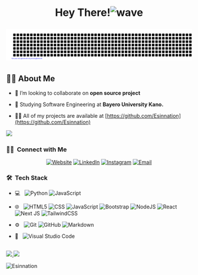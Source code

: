 
<h1 align="center">Hey There!<img alt="wave" src="https://emojis.slackmojis.com/emojis/images/1588177020/8809/wave_hello.gif?1588177020" width="35"> 
 
<!-- I am a Student with a passion for solving problems and creating innovative solutions. I have a strong background in computer science and have experience working on a variety of projects, including web development, mobile app development, and open source. In my free time, I enjoy learning new technologies, reading, and spending time with my family. I am a hardworking and dedicated individual who is always striving to improve my skills and grow as a professional. -->
 
  ![gitartwork](gitartwork.svg)
  
  <!-- <p align="center">
  <a href="https://github.com/DenverCoder1/readme-typing-svg"><img src="https://readme-typing-svg.herokuapp.com?lines=ADAMU+MUHAMMAD+MUHAMMAD;Computer+Science+Student;From+Gombe+State+Nigeria;Software+Engineering+student+@+Alx+hobelton+school&center=true&width=380&height=45"></a>
</p> -->      
</h1>
  



<!-- <p><img align="right" src="https://github.com/Adam-pw/Adam-pw/blob/main/animation_500_kxa883sd.gif" alt="adam-pw" /></p> -->

## 🙋‍♂️ About Me

- 👯 I’m looking to collaborate on **open source project**

- 🌱 Studying Software Engineering at  **Bayero University Kano.**

- 👨‍💻 All of my projects are available at [https://github.com/Esinnation](https://github.com/Esinnation)

![](https://activity-graph.herokuapp.com/graph?username=Esinnation&theme=react-dark&hide_border=true&area=true)
<br/>
<h3> 🤝🏻 &nbsp;Connect with Me </h3>

<p align="center">
<a href="http://portfolio-esinnation.vercel.app/"><img alt="Website" src="https://img.shields.io/badge/Website-www.portfolio--esinnation.vercel.app-blue?style=flat-square&logo=google-chrome"></a>
<a href="https://www.linkedin.com/in/esin-ridollah/"><img alt="LinkedIn" src="https://img.shields.io/badge/LinkedIn-Esin%20Ridollah%20Abdurrazaq-blue?style=flat-square&logo=linkedin"></a>
<a href="https://www.instagram.com/esinnation/"><img alt="Instagram" src="https://img.shields.io/badge/Instagram-Esinnation__-blue?style=flat-square&logo=instagram"></a>
<a href="mailto:abdulrazaqridollah96@gmail.com"><img alt="Email" src="https://img.shields.io/badge/Email-abdulrazaqridollah96@gmail.com-blue?style=flat-square&logo=gmail"></a>
</p>


<h3> 🛠 &nbsp;Tech Stack</h3>

- 💻 &nbsp;
  ![Python](https://img.shields.io/badge/python-3670A0?style=flat&logo=python&logoColor=ffdd54)
![JavaScript](https://img.shields.io/badge/javascript-%23323330.svg?style=flat&logo=javascript&logoColor=%23F7DF1E)
 
- 🌐 &nbsp;
  ![HTML5](https://img.shields.io/badge/-HTML5-333333?style=flat&logo=HTML5)
  ![CSS](https://img.shields.io/badge/-CSS-333333?style=flat&logo=CSS3&logoColor=1572B6)
 ![JavaScript](https://img.shields.io/badge/javascript-%23323330.svg?style=flat&logo=javascript&logoColor=%23F7DF1E)
 ![Bootstrap](https://img.shields.io/badge/bootstrap-%23563D7C.svg?style=flat&logo=bootstrap&logoColor=white)
  ![NodeJS](https://img.shields.io/badge/node.js-6DA55F?style=flat&logo=node.js&logoColor=white)
 ![React](https://img.shields.io/badge/react-%2320232a.svg?style=flat&logo=react&logoColor=%2361DAFB)
  ![Next JS](https://img.shields.io/badge/Next-black?style=flat&logo=next.js&logoColor=white)
  ![TailwindCSS](https://img.shields.io/badge/tailwindcss-%2338B2AC.svg?style=flat&logo=tailwind-css&logoColor=white)

- ⚙️ &nbsp;
  ![Git](https://img.shields.io/badge/-Git-333333?style=flat&logo=git)
  ![GitHub](https://img.shields.io/badge/-GitHub-333333?style=flat&logo=github)
  ![Markdown](https://img.shields.io/badge/-Markdown-333333?style=flat&logo=markdown)

- 🔧 &nbsp;
 ![Visual Studio Code](https://img.shields.io/badge/Visual%20Studio%20Code-0078d7.svg?style=for-the-flat&logo=visual-studio-code&logoColor=white)

 <br/>

<a href="https://github.com/ahmadadejumo">
  <img height="180em" src="https://github-readme-stats.vercel.app/api?username=Esinnation&show_icons=true&count_private=true&theme=tokyonight)](https://github.com/ahmadadejumo/github-readme-stats" />
  <img height="180em" src="https://github-readme-stats.vercel.app/api/top-langs/?username=Esinnation&theme=buefy&layout=compact" />
</a>

 

<p align="left"> <img src="https://komarev.com/ghpvc/?username=Esinnation&label=Profile%20views&color=0e75b6&style=flat" alt="Esinnation" /></p>


